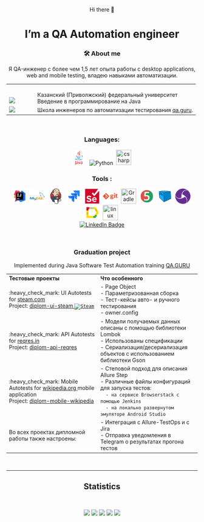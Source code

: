 <div id="header" align="center">
  Hi there 👋

# I’m a QA Automation engineer 
 ### :hammer_and_wrench: About me 
Я QA-инженер с более чем 1,5 лет опыта работы с desktop applications, web and mobile testing, владею навыками автоматизации.
  
<div id="header" align="center">  
  <table width="100%" border='0'>
   <tr> 
  <tr><td width="15%" valign="bottom"><img src="https://kpfu.ru/docs/F81942084654/img656916153.jpg"> </td><td valign="middle"></br> Казанский (Приволжский) федеральный университет </br> Введение в программирование на Java</td>
 <tr><td width="15%" valign="bottom"><img src="https://fs-thb03.getcourse.ru/fileservice/file/thumbnail/h/10ade88bd24e1860e80490b7c4c98561.png/s/600x/a/159627/sc/101"></td><td valign="middle">Школа инженеров по автоматизации тестирования <a target="_blank" href="https://qa.guru">qa.guru</a>.</td></tr>
   </tr>
  </table>
    </br>
    
  ###  Languages: 
  <div>
   <img src="https://github.com/devicons/devicon/blob/master/icons/java/java-original-wordmark.svg" title="Java" alt="Java" width="40" height="40"/>&nbsp;
   <img src="https://pic.rutubelist.ru/user/5c/34/5c34ee4a7766551ce8014dd6734c8dbe.jpg" title="Python" alt="Python" width="40" height="40"/>&nbsp;
   <img src="https://cdn.jsdelivr.net/gh/devicons/devicon/icons/csharp/csharp-original.svg" title="csharp" **alt="csharp" width="40" height="40"/>&nbsp;
   </div>
  
  ###  Tools :

 <div>
  <img src="https://github.com/ElenaSkorobodilova/ElenaSkorobodilova/blob/main/icons/Intelij_IDEA.png" title="IDEA" **alt="IDEA" width="40" height="40"/>&nbsp; 
  <img src="https://github.com/devicons/devicon/blob/master/icons/mysql/mysql-original-wordmark.svg" title="MySQL"  alt="MySQL" width="40" height="40"/>&nbsp;
  <img src="https://github.com/devicons/devicon/blob/master/icons/jenkins/jenkins-original.svg" title="Jenkins" **alt="Jenkins" width="40" height="40"/>&nbsp;
  <img src="https://github.com/devicons/devicon/blob/master/icons/jira/jira-original.svg" title="Jira" **alt="Jira" width="40" height="40"/>&nbsp;
  <img src="https://github.com/devicons/devicon/blob/master/icons/selenium/selenium-original.svg" title="Selenium" **alt="Selenium" width="40" height="40"/>&nbsp;
  <img src="https://github.com/devicons/devicon/blob/master/icons/git/git-plain-wordmark.svg" title="Git" **alt="Git" width="40" height="40"/>&nbsp;
  <img src="https://cdn.jsdelivr.net/gh/devicons/devicon/icons/gradle/gradle-plain.svg" title="Gradle" **alt="Gradle" width="40" height="40"/>&nbsp; 
  <img src="https://github.com/ElenaSkorobodilova/ElenaSkorobodilova/blob/main/icons/JUnit5.png" title="JUnit5" **alt="JUnit5" width="40" height="40"/>&nbsp;  
  <img src="https://github.com/ElenaSkorobodilova/ElenaSkorobodilova/blob/main/icons/Selenoid.png" title="Selenoid" **alt="Selenoid" width="40" height="40"/>&nbsp; 
  <img src="https://github.com/ElenaSkorobodilova/ElenaSkorobodilova/blob/main/icons/appium.png" title="Appium" **alt="Appium" width="40" height="40"/>&nbsp;
  <img src="https://github.com/ElenaSkorobodilova/ElenaSkorobodilova/blob/main/icons/Allure_Report.png" title="Allure" **alt="Allure" width="40" height="40"/>&nbsp;
  <img src="https://cdn.jsdelivr.net/gh/devicons/devicon/icons/linux/linux-original.svg" title="linux" **alt="linux" width="40" height="40"/>&nbsp;
  
  
  </div>


<div id="header" align="center">
  <a href="https://www.linkedin.com/in/lina-alekseeva-184867240">
    <img src="https://img.shields.io/badge/LinkedIn-blue?style=for-the-badge&logo=linkedin&logoColor=white" alt="LinkedIn Badge" width="500"/>
  </a>


 
<p align="center">
 <img src="https://komarev.com/ghpvc/?username=your-github-LinaAlekseeva&style=flat-square&color=blue" alt=""/>
 
### Graduation project

Implemented during Java Software Test Automation training <a target="_blank" href="https://qa.guru">QA.GURU</a>

<table width="100%" border='0'>
   <tr> 
    <td valign="middle"><strong>Тестовые проекты</strong></td><td valign="middle"><strong>Что особенного</strong></td></tr>
    <td valign="middle">  :heavy_check_mark: UI  Autotests for <a target="_blank" href="https://store.steampowered.com" >steam.com </a></br> Project: <a target="_blank" href="https://github.com/LinaAlekseeva/steam-diplom-ui">diplom-ui-steam <a href="https://store.steampowered.com/"><code><img width="5%" title="Steam" src="https://upload.wikimedia.org/wikipedia/commons/8/83/Steam_icon_logo.svg"></code></a>  </a></td><td valign="middle">- Page Object </br>- Параметризованная сборка </br>- Тест-кейсы авто- и ручного тестирования </br> - owner.config </td></tr>
    <tr> <td valign="middle"> :heavy_check_mark: API Autotests for <a target="_blank" href="https://reqres.in/" > reqres.in </a></br> Project: <a target="_blank" href="https://github.com/LinaAlekseeva/rest-api-reqres">diplom-api-reqres</a></td><td valign="middle">- Модели получаемых данных описаны с помощью библиотеки Lombok</br>- Использованы спецификации</br>- Сериализация/десериализация объектов с использованием библиотеки Gson</td></tr>
    <tr> <td valign="middle">:heavy_check_mark: Mobile Autotests for <a target="_blank" href="https://ru.wikipedia.org/" > wikipedia.org </a> mobile application</br> Project: <a target="_blank" href="https://github.com/LinaAlekseeva/wikipedia">diplom-mobile-wikipedia </a></td><td valign="middle">- Степовой подход для описания Allure Step</br>- Различные файлы конфигураций для запуска тестов:</br> <code>  - на сервисе Browserstack с помощью Jenkins</code></br><code>  - на локально развернутом эмуляторе Android Studio</code></td></tr>
    <tr> <td valign="middle">Во всех проектах дипломной работы также настроены:</td><td valign="middle">- Интеграция с Allure-TestOps и с Jira</br>- Отправка уведомления в Telegram о результатах прогона тестов</td></tr>
   </tr>
  </table>
  </br>

  ---
   <h2>Statistics</h2>
<br>
</p>

![](https://github-profile-summary-cards.vercel.app/api/cards/profile-details?username=LinaAlekseeva&theme=radical)
![](https://github-profile-summary-cards.vercel.app/api/cards/most-commit-language?username=LinaAlekseeva&theme=radical)
![](https://github-profile-summary-cards.vercel.app/api/cards/repos-per-language?username=LinaAlekseeva&theme=radical)
![](https://github-profile-summary-cards.vercel.app/api/cards/stats?username=LinaAlekseeva&theme=radical)
![](https://github-profile-summary-cards.vercel.app/api/cards/productive-time?username=LinaAlekseeva&theme=radical)



  
 

